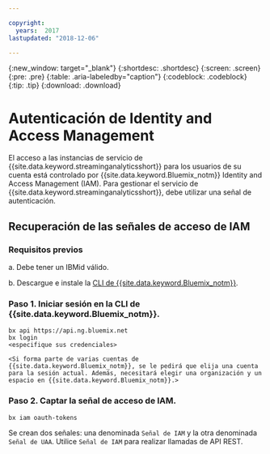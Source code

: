 ```yaml
---

copyright:
  years:  2017
lastupdated: "2018-12-06"

---
```


{:new_window: target="_blank"}
{:shortdesc: .shortdesc}
{:screen: .screen}
{:pre: .pre}
{:table: .aria-labeledby="caption"}
{:codeblock: .codeblock}
{:tip: .tip}
{:download: .download}


# Autenticación de Identity and Access Management

El acceso a las instancias de servicio de {{site.data.keyword.streaminganalyticsshort}} para los usuarios de su cuenta está controlado por {{site.data.keyword.Bluemix_notm}} Identity and Access Management (IAM). Para gestionar el servicio de {{site.data.keyword.streaminganalyticsshort}}, debe utilizar una señal de autenticación.

## Recuperación de las señales de acceso de IAM

### Requisitos previos

a. Debe tener un IBMid válido.

b. Descargue e instale la [CLI de {{site.data.keyword.Bluemix_notm}}](https://{DomainName}/docs/cli/reference/bluemix_cli/get_started.html#getting-started).

### Paso 1. Iniciar sesión en la CLI de {{site.data.keyword.Bluemix_notm}}.

```
bx api https://api.ng.bluemix.net
bx login
<especifique sus credenciales>

<Si forma parte de varias cuentas de {{site.data.keyword.Bluemix_notm}}, se le pedirá que elija una cuenta para la sesión actual. Además, necesitará elegir una organización y un espacio en {{site.data.keyword.Bluemix_notm}}.>
```

### Paso 2. Captar la señal de acceso de IAM.

```
bx iam oauth-tokens
```

Se crean dos señales: una denominada `Señal de IAM` y la otra denominada `Señal de UAA`. Utilice `Señal de IAM` para realizar llamadas de API REST.
